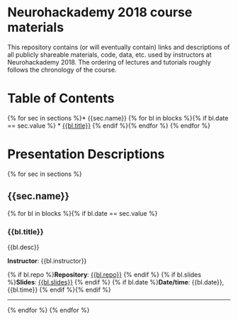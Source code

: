 # Neurohackademy 2018 course materials

This repository contains (or will eventually contain) links and descriptions of all publicly shareable materials, code, data, etc. used by instructors at Neurohackademy 2018. The ordering of lectures and tutorials roughly follows the chronology of the course.

# Table of Contents
{% for sec in sections %}* {{sec.name}}
{% for bl in blocks %}{% if bl.date == sec.value %}	* [{{bl.title}}](#bl{{loop.index}})
{% endif %}{% endfor %}
{% endfor %}


# Presentation Descriptions
{% for sec in sections %}
## {{sec.name}}
{% for bl in blocks %}{% if bl.date == sec.value %}
### <a id="bl{{loop.index}}"></a>{{bl.title}}
{{bl.desc}}

**Instructor**: {{bl.instructor}}

{% if bl.repo %}**Repository**: [{{bl.repo}}]({{bl.repo}})
{% endif %}
{% if bl.slides %}**Slides**: [{{bl.slides}}]({{bl.slides}})
{% endif %}
{% if bl.date %}**Date/time**: {{bl.date}}, {{bl.time}}
{% endif %}{% endif %}

---
{% endfor %}
{% endfor %}